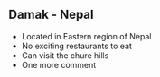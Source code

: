 ## Damak - Nepal
- Located in Eastern region of Nepal
- No exciting restaurants to eat
- Can visit the chure hills
-  One more comment
